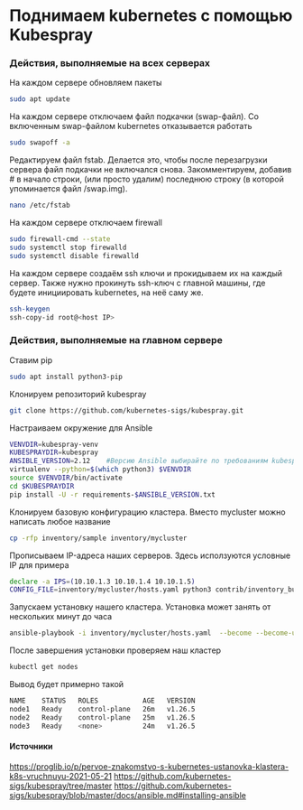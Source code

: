 # Поднимаем kubernetes с помощью Kubespray

### Действия, выполняемые на всех серверах
На каждом сервере обновляем пакеты
```sh
sudo apt update
```

На каждом сервере отключаем файл подкачки (swap-файл). Со включенным swap-файлом kubernetes отказывается работать

```sh
sudo swapoff -a
```
Редактируем файл fstab. Делается это, чтобы после перезагрузки сервера файл подкачки не включался снова. Закомментируем, добавив # в начало строки, (или просто удалим) последнюю строку (в которой упоминается файл /swap.img).
```sh
nano /etc/fstab
```

На каждом сервере отключаем firewall
```sh
sudo firewall-cmd --state
sudo systemctl stop firewalld
sudo systemctl disable firewalld
```

На каждом сервере создаём ssh ключи и прокидываем их на каждый сервер. Также нужно прокинуть ssh-ключ с главной машины, где будете инициировать kubernetes, на неё саму же.
```sh
ssh-keygen
ssh-copy-id root@<host IP>
```

### Действия, выполняемые на главном сервере
Ставим pip
```sh
sudo apt install python3-pip
```

Клонируем репозиторий kubespray
```sh
git clone https://github.com/kubernetes-sigs/kubespray.git
```

Настраиваем окружение для Ansible
```sh
VENVDIR=kubespray-venv
KUBESPRAYDIR=kubespray
ANSIBLE_VERSION=2.12	#Версию Ansible выбирайте по требованиям kubespray
virtualenv --python=$(which python3) $VENVDIR
source $VENVDIR/bin/activate
cd $KUBESPRAYDIR
pip install -U -r requirements-$ANSIBLE_VERSION.txt
```

Клонируем базовую конфигурацию кластера. Вместо mycluster можно написать любое название
```sh
cp -rfp inventory/sample inventory/mycluster
```

Прописываем IP-адреса наших серверов. Здесь исползуются условные IP для примера
```sh
declare -a IPS=(10.10.1.3 10.10.1.4 10.10.1.5)
CONFIG_FILE=inventory/mycluster/hosts.yaml python3 contrib/inventory_builder/inventory.py ${IPS[@]}
```

Запускаем установку нашего кластера. Установка может занять от нескольких минут до часа
```sh
ansible-playbook -i inventory/mycluster/hosts.yaml  --become --become-user=root cluster.yml
```

После завершения установки проверяем наш кластер
```sh
kubectl get nodes
```

Вывод будет примерно такой
```sh
NAME    STATUS   ROLES           AGE   VERSION
node1   Ready    control-plane   26m   v1.26.5
node2   Ready    control-plane   25m   v1.26.5
node3   Ready    <none>          24m   v1.26.5
```

#### Источники
https://proglib.io/p/pervoe-znakomstvo-s-kubernetes-ustanovka-klastera-k8s-vruchnuyu-2021-05-21
https://github.com/kubernetes-sigs/kubespray/tree/master
https://github.com/kubernetes-sigs/kubespray/blob/master/docs/ansible.md#installing-ansible

